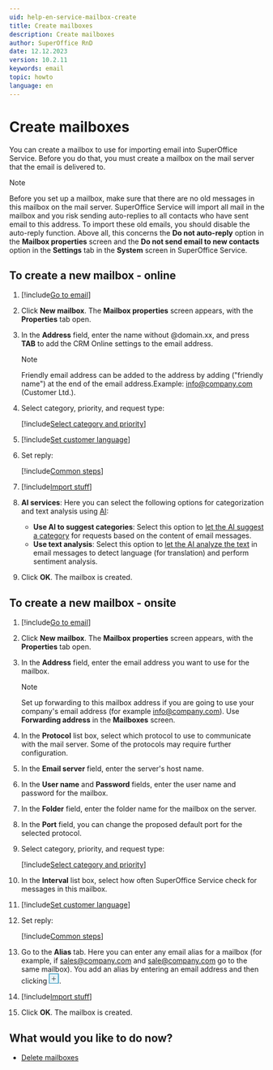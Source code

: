 ```yaml
---
uid: help-en-service-mailbox-create
title: Create mailboxes
description: Create mailboxes
author: SuperOffice RnD
date: 12.12.2023
version: 10.2.11
keywords: email
topic: howto
language: en
---
```


# Create mailboxes

You can create a mailbox to use for importing email into SuperOffice Service. Before you do that, you must create a mailbox on the mail server that the email is delivered to.

> [!NOTE]
> Before you set up a mailbox, make sure that there are no old messages in this mailbox on the mail server. SuperOffice Service will import all mail in the mailbox and you risk sending auto-replies to all contacts who have sent email to this address. To import these old emails, you should disable the auto-reply function. Above all, this concerns the **Do not auto-reply** option in the **Mailbox properties** screen and the **Do not send email to new contacts** option in the **Settings** tab in the **System** screen in SuperOffice Service.

## To create a new mailbox - online

1. [!include[Go to email](includes/goto-email.md)]

1. Click **New mailbox**. The **Mailbox properties** screen appears, with the **Properties** tab open.

1. In the **Address** field, enter the name without @domain.xx, and press **TAB** to add the CRM Online settings to the email address.

    > [!NOTE]
    > Friendly email address can be added to the address by adding ("friendly name") at the end of the email address.Example: <info@company.com> (Customer Ltd.).

1. Select category, priority, and request type:

    [!include[Select category and priority](includes/step-select-category-priority.md)]

1. [!include[Set customer language](includes/step-set-language.md)]

1. Set reply:

    [!include[Common steps](includes/step-set-reply.md)]

1. [!include[Import stuff](includes/step-import.md)]

1. **AI services**: Here you can select the following options for categorization and text analysis using [AI][4]:

    * **Use AI to suggest categories**: Select this option to [let the AI suggest a category][3] for requests based on the content of email messages.
    * **Use text analysis**: Select this option to [let the AI analyze the text][2] in email messages to detect language (for translation) and perform sentiment analysis.

1. Click **OK**. The mailbox is created.

## To create a new mailbox - onsite

1. [!include[Go to email](includes/goto-email.md)]

1. Click **New mailbox**. The **Mailbox properties** screen appears, with the **Properties** tab open.

1. In the **Address** field, enter the email address you want to use for the mailbox.

    > [!NOTE]
    > Set up forwarding to this mailbox address if you are going to use your company's email address (for example <info@company.com>). Use **Forwarding address** in the **Mailboxes** screen.

1. In the **Protocol** list box, select which protocol to use to communicate with the mail server. Some of the protocols may require further configuration.

1. In the **Email server** field, enter the server's host name.

1. In the **User name** and **Password** fields, enter the user name and password for the mailbox.

1. In the **Folder** field, enter the folder name for the mailbox on the server.

1. In the **Port** field, you can change the proposed default port for the selected protocol.

1. Select category, priority, and request type:

    [!include[Select category and priority](includes/step-select-category-priority.md)]

1. In the **Interval** list box, select how often SuperOffice Service check for messages in this mailbox.

1. [!include[Set customer language](includes/step-set-language.md)]

1. Set reply:

    [!include[Common steps](includes/step-set-reply.md)]

1. Go to the **Alias** tab. Here you can enter any email alias for a mailbox (for example, if <sales@company.com> and <sale@company.com> go to the same mailbox). You add an alias by entering an email address and then clicking ![icon][img1].

1. [!include[Import stuff](includes/step-import.md)]

1. Click **OK**. The mailbox is created.

## What would you like to do now?

* [Delete mailboxes][1]

<!-- Referenced links -->
[1]: delete-mailbox.md
[2]: ../../../ai/learn/text-analysis.md
[3]: ../../../ai/learn/categorization.md
[4]: ../../../ai/learn/index.md

<!-- Referenced images -->
[img1]: ../../../../media/icons/btn-add.png
